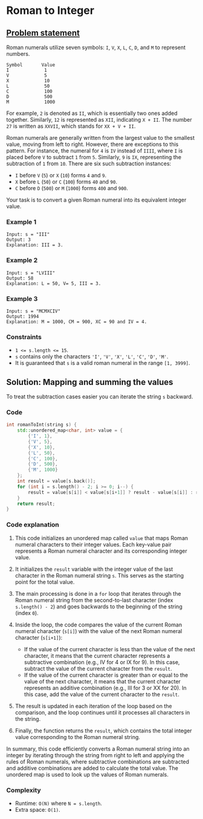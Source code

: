 # Roman to Integer

## [Problem statement](https://leetcode.com/problems/roman-to-integer/)

Roman numerals utilize seven symbols: `I`, `V`, `X`, `L`, `C`, `D`, and `M` to represent numbers. 

```text
Symbol       Value
I             1
V             5
X             10
L             50
C             100
D             500
M             1000
```

For example, `2` is denoted as `II`, which is essentially two ones added together. Similarly, `12` is represented as `XII`, indicating `X + II`. The number `27` is written as `XXVII`, which stands for `XX + V + II`.

Roman numerals are generally written from the largest value to the smallest value, moving from left to right. However, there are exceptions to this pattern. For instance, the numeral for `4` is `IV` instead of `IIII`, where `I` is placed before `V` to subtract `1` from `5`. Similarly, `9` is `IX`, representing the subtraction of `1` from `10`. There are six such subtraction instances:

- `I` before `V` (`5`) or `X` (`10`) forms `4` and `9`.
- `X` before `L` (`50`) or `C` (`100`) forms `40` and `90`.
- `C` before `D` (`500`) or `M` (`1000`) forms `400` and `900`.

Your task is to convert a given Roman numeral into its equivalent integer value. 

### Example 1
```text
Input: s = "III"
Output: 3
Explanation: III = 3.
```
### Example 2
```text
Input: s = "LVIII"
Output: 58
Explanation: L = 50, V= 5, III = 3.
```

### Example 3
```text
Input: s = "MCMXCIV"
Output: 1994
Explanation: M = 1000, CM = 900, XC = 90 and IV = 4.
``` 

### Constraints

* `1 <= s.length <= 15`.
* `s` contains only the characters `'I'`, `'V'`, `'X'`, `'L'`, `'C'`, `'D'`, `'M'`.
* It is guaranteed that `s` is a valid roman numeral in the range `[1, 3999]`.

## Solution: Mapping and summing the values

To treat the subtraction cases easier you can iterate the string `s` backward.

### Code
```cpp
int romanToInt(string s) {
    std::unordered_map<char, int> value = {
        {'I', 1},
        {'V', 5},
        {'X', 10},
        {'L', 50},
        {'C', 100},
        {'D', 500},
        {'M', 1000}
    };
    int result = value[s.back()];
    for (int i = s.length() - 2; i >= 0; i--) {
        result = value[s[i]] < value[s[i+1]] ? result - value[s[i]] : result + value[s[i]];
    }
    return result;
}
```

### Code explanation

1. This code initializes an unordered map called `value` that maps Roman numeral characters to their integer values. Each key-value pair represents a Roman numeral character and its corresponding integer value.

2. It initializes the `result` variable with the integer value of the last character in the Roman numeral string `s`. This serves as the starting point for the total value.

3. The main processing is done in a `for` loop that iterates through the Roman numeral string from the second-to-last character (index `s.length() - 2`) and goes backwards to the beginning of the string (index `0`).

4. Inside the loop, the code compares the value of the current Roman numeral character (`s[i]`) with the value of the next Roman numeral character (`s[i+1]`):
   - If the value of the current character is less than the value of the next character, it means that the current character represents a subtractive combination (e.g., IV for 4 or IX for 9). In this case, subtract the value of the current character from the `result`.
   - If the value of the current character is greater than or equal to the value of the next character, it means that the current character represents an additive combination (e.g., III for 3 or XX for 20). In this case, add the value of the current character to the `result`.

5. The result is updated in each iteration of the loop based on the comparison, and the loop continues until it processes all characters in the string.

6. Finally, the function returns the `result`, which contains the total integer value corresponding to the Roman numeral string.

In summary, this code efficiently converts a Roman numeral string into an integer by iterating through the string from right to left and applying the rules of Roman numerals, where subtractive combinations are subtracted and additive combinations are added to calculate the total value. The unordered map is used to look up the values of Roman numerals. 

### Complexity
* Runtime: `O(N)` where `N = s.length`.
* Extra space: `O(1)`.



